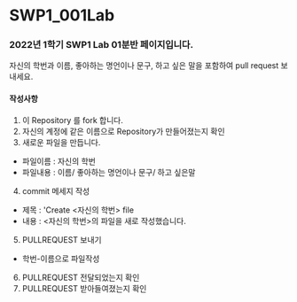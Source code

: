 # SWP1_001Lab

### 2022년 1학기 SWP1 Lab 01분반 페이지입니다.

자신의 학번과 이름, 좋아하는 명언이나 문구, 하고 싶은 말을 포함하여 pull request 보내세요.

#### 작성사항
1. 이 Repository 를 fork 합니다.
2. 자신의 계정에 같은 이름으로 Repository가 만들어졌는지 확인
3. 새로운 파일을 만듭니다.
 * 파일이름 : 자신의 학번  
 * 파일내용 : 이름/ 좋아하는 명언이나 문구/ 하고 싶은말
4. commit 메세지 작성
 * 제목 : 'Create <자신의 학번> file  
 * 내용 : <자신의 학번>의 파일을 새로 작성했습니다.    
5. PULLREQUEST 보내기
 * 학번-이름으로 파일작성  
6. PULLREQUEST 전달되었는지 확인
7. PULLREQUEST 받아들여졌는지 확인
